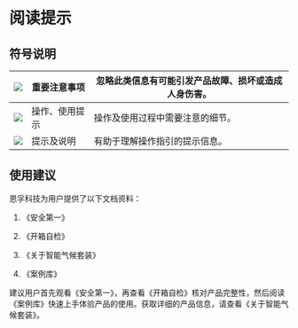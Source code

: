 ﻿---
sidebar_position: 1
sidebar_label: 阅读提示
---


# 阅读提示

## 符号说明

| ![](https://wiki-media-ef.oss-cn-hongkong.aliyuncs.com/docs/microbit/interesting-case/microbit-smart-climate-kit/images/smart-weather-station-kit-reading-tips-01.png) | 重要注意事项   | 忽略此类信息有可能引发产品故障、损坏或造成人身伤害。 |
| -------------------------------------------------------- | -------------- | ---------------------------------------------------- |
| ![](https://wiki-media-ef.oss-cn-hongkong.aliyuncs.com/docs/microbit/interesting-case/microbit-smart-climate-kit/images/smart-weather-station-kit-reading-tips-02.png) | 操作、使用提示 | 操作及使用过程中需要注意的细节。                     |
| ![](https://wiki-media-ef.oss-cn-hongkong.aliyuncs.com/docs/microbit/interesting-case/microbit-smart-climate-kit/images/smart-weather-station-kit-reading-tips-03.png) | 提示及说明     | 有助于理解操作指引的提示信息。                       |

## 使用建议

恩孚科技为用户提供了以下文档资料：

1. 《安全第一》

2. 《开箱自检》

3. 《关于智能气候套装》

4. 《案例库》

建议用户首先观看《安全第一》，再查看《开箱自检》核对产品完整性，然后阅读《案例库》快速上手体验产品的使用。获取详细的产品信息，请查看《关于智能气候套装》。
